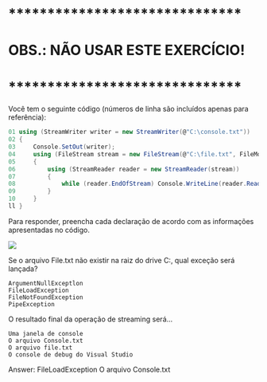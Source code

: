 ﻿# ******************************
# OBS.: NÃO USAR ESTE EXERCÍCIO!
# ******************************

Você tem o seguinte código (números de linha são incluídos apenas para referência):

```csharp
01 using (StreamWriter writer = new StreamWriter(@"C:\console.txt"))
02 {
03     Console.SetOut(writer);
04     using (FileStream stream = new FileStream(@"C:\file.txt", FileMode.Open))
05     {
06         using (StreamReader reader = new StreamReader(stream))
07         {
08             while (reader.EndOfStream) Console.WriteLine(reader.ReadLine());
09         }
10     }
ll }
```

Para responder, preencha cada declaração de acordo com as informações apresentadas no código.

[![](https://cdn.briefmenow.org/wp-content/uploads/70-483-v2/274.jpg)](https://cdn.briefmenow.org/wp-content/uploads/70-483-v2/274.jpg)

Se o arquivo File.txt não existir na raiz
do drive C:, qual exceção será lançada?

```
ArgumentNullExceptlon
FileLoadException
FileNotFoundException
PipeException
```

O resultado final da operação de streaming
será...

```
Uma janela de console
O arquivo Console.txt
O arquivo file.txt
O console de debug do Visual Studio
```

Answer:
FileLoadException
O arquivo Console.txt

